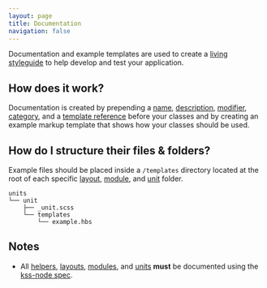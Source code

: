 ```yaml
---
layout: page
title: Documentation
navigation: false
---
```


Documentation and example templates are used to create a [living styleguide](https://github.com/kss-node/kss/blob/spec/SPEC.md#style-guide) to help develop and test your application.

## How does it work?

Documentation is created by prepending a [name](https://github.com/kss-node/kss/blob/spec/SPEC.md#the-heading-and-description), [description](https://github.com/kss-node/kss/blob/spec/SPEC.md#the-heading-and-description), [modifier](https://github.com/kss-node/kss/blob/spec/SPEC.md#the-modifiers), [category](https://github.com/kss-node/kss/blob/spec/SPEC.md#the-styleguide-reference), and a [template reference](https://github.com/kss-node/kss/blob/spec/SPEC.md#the-markup) before your classes
and by creating an example markup template that shows how your classes should be used.

## How do I structure their files & folders?

Example files should be placed inside a `/templates` directory located at the root of each specific [layout](layouts.html#how-do-i-document-them?), [module](modules.html#how-do-i-document-them?), and [unit](units.html#how-do-i-document-them?) folder.

```text
units
└── unit
    ├── _unit.scss
    └── templates
        └── example.hbs
```

## Notes

- All [helpers](helpers.html#how-do-i-document-them?), [layouts](layouts.html#how-do-i-document-them?), [modules](modules.html#how-do-i-document-them?), and [units](units.html#how-do-i-document-them?) **must** be documented using the [kss-node spec](https://github.com/kss-node/kss/blob/spec/SPEC.md).
